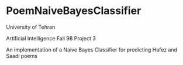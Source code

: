 # PoemNaiveBayesClassifier

University of Tehran

Artificial Intelligence Fall 98 Project 3

An implementation of a Naive Bayes Classifier for predicting Hafez and Saadi poems
